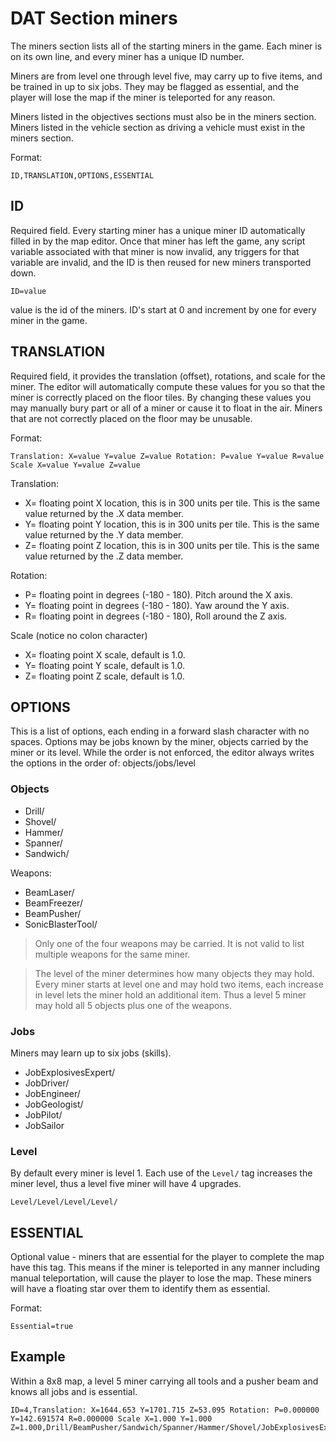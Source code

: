 # DAT Section miners

The miners section lists all of the starting miners in the game. Each miner is on its own line, and every miner has a unique ID number.

Miners are from level one through level five, may carry up to five items, and be trained in up to six jobs. They may be flagged as essential, and the player will lose the map if the miner is teleported for any reason.

Miners listed in the objectives sections must also be in the miners section. Miners listed in the vehicle section as driving a vehicle must exist in the miners section.

Format:

```
ID,TRANSLATION,OPTIONS,ESSENTIAL
```

## ID

Required field. Every starting miner has a unique miner ID automatically filled in by the map editor. Once that miner has left the game, any script variable associated with that miner is now invalid, any triggers for that variable are invalid, and the ID is then reused for new miners transported down.

```
ID=value
```
value is the id of the miners. ID's start at 0 and increment by one for every miner in the game. 

## TRANSLATION

Required field, it provides the translation (offset), rotations, and scale for the miner. The editor will automatically compute these values for you so that the miner is correctly placed on the floor tiles. By changing these values you may manually bury part or all of a miner or cause it to float in the air. Miners that are not correctly placed on the floor may be unusable.

Format:
```
Translation: X=value Y=value Z=value Rotation: P=value Y=value R=value Scale X=value Y=value Z=value
```

Translation:
- X= floating point X location, this is in 300 units per tile. This is the same value returned by the .X data member.
- Y= floating point Y location, this is in 300 units per tile. This is the same value returned by the .Y data member.
- Z= floating point Z location, this is in 300 units per tile. This is the same value returned by the .Z data member.

Rotation:
- P= floating point in degrees (-180 - 180). Pitch around the X axis.
- Y= floating point in degrees (-180 - 180). Yaw around the Y axis.
- R= floating point in degrees (-180 - 180), Roll around the Z axis.

Scale  (notice no colon character)
- X= floating point X scale, default is 1.0.
- Y= floating point Y scale, default is 1.0.
- Z= floating point Z scale, default is 1.0.

## OPTIONS

This is a list of options, each ending in a forward slash character with no spaces. Options may be jobs known by the miner, objects carried by the miner or its level.  While the order  is not enforced, the editor always writes the options in the order of: objects/jobs/level


### Objects

- Drill/
- Shovel/
- Hammer/
- Spanner/
- Sandwich/

Weapons:

- BeamLaser/
- BeamFreezer/
- BeamPusher/
- SonicBlasterTool/
 
> Only one of the four weapons may be carried. It is not valid to list multiple weapons for the same miner.

> The level of the miner determines how many objects they may hold. Every miner starts at level one and may hold two items, each increase in level lets the miner hold an additional item. Thus a level 5 miner may hold all 5 objects plus one of the weapons.

### Jobs
Miners may learn up to six jobs (skills).

- JobExplosivesExpert/
- JobDriver/
- JobEngineer/
- JobGeologist/
- JobPilot/
- JobSailor

### Level
By default every miner is level 1. Each use of the `Level/` tag increases the miner level, thus a level five miner will have 4 upgrades.
```
Level/Level/Level/Level/
```

## ESSENTIAL

Optional value - miners that are essential for the player to complete the map have this tag. This means if the miner is teleported in any manner including manual teleportation, will cause the player to lose the map. These miners will have a floating star over them to identify them as essential.

Format:
```
Essential=true
```

## Example
Within a 8x8 map, a level 5 miner carrying all tools and a pusher beam and knows all jobs and is essential.

```
ID=4,Translation: X=1644.653 Y=1701.715 Z=53.095 Rotation: P=0.000000 Y=142.691574 R=0.000000 Scale X=1.000 Y=1.000 Z=1.000,Drill/BeamPusher/Sandwich/Spanner/Hammer/Shovel/JobExplosivesExpert/JobDriver/JobEngineer/JobGeologist/JobPilot/JobSailor/Level/Level/Level/Level/,Essential=true
```
